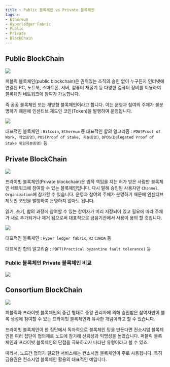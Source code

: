 ```yaml
---
title : Public 블록체인 vs Private 블록체인
tags :
- Ethereum
- Hyperledger Fabric
- Public
- Private
- BlockChain
---
```


## Public BlockChain

![](https://user-images.githubusercontent.com/44635266/67383191-b7a84280-f5c9-11e9-9d9a-6ef510b285e3.png)

퍼블릭 블록체인(public blockchain)은 권위있는 조직의 승인 없이 누구든지 인터넷에 연결된 PC, 노트북, 스마트폰, 서버, 컴퓨터 채굴기 등 다양한 컴퓨터 장비를 이용하여 블록체인 네트워크에 참여가 가능합니다.

즉 공공 블록체인 또는 개방형 블록체인이라고 합니다. 이는 운영과 참여의 주체가 불분명하기 떄문에 인센티브 제도인 코인(Token)을 발행하여 운영됩니다.

![](https://user-images.githubusercontent.com/44635266/67386312-af530600-f5cf-11e9-98be-005ac4226586.png)

대표적인 블록체인 : `Bitcoin`, `Ethereum` 등
대표적인 합의 알고리즘 : `POW(Proof of Work, 작업증명)`, `POS(Proof of Stake, 지분증명)`, `DPOS(Delegated Proof of Stake 위임지분증명)`  등

## Private BlockChain

![](https://user-images.githubusercontent.com/44635266/67383192-b7a84280-f5c9-11e9-9718-197acac957a6.png)

프라이빗 블록체인(Private blockchain)은 법적 책임을 지는 허가 받은 사람만 블록체인 네트워크에 참여할 수 있는 블록체인입니다. 다시 말해 승인된 사용자만 `Channel`, `Organization`에 참가할 수 있습니다. 운영과 참여의 주체가 분명하기 때문에 인센티브 제도인 코인을 발행하여 운영하지 않아도 됩니다.

읽기, 쓰기, 합의 과정에 참여할 수 있는 참여자가 미리 지정되어 있고 필요에 따라 주체가 새로 추가되거나 제거 됨으로써 대표적으로 금융기관에서 사용이 용의 할 것입니다.

![](https://user-images.githubusercontent.com/44635266/67386313-af530600-f5cf-11e9-9681-4dfffbb76c7b.png)

대표적인 블록체인 : `Hyper ledger fabric`, `R3` `CORDA` 등

대표적인 합의 알고리즘 : `PBFT(Practical byzantine fault tolerance)` 등

### Public 블록체인 Private 블록체인 비교

![](https://user-images.githubusercontent.com/44635266/67386309-aeba6f80-f5cf-11e9-9cef-38461a20a06d.png)

## Consortium BlockChain

![](https://user-images.githubusercontent.com/44635266/67386311-aeba6f80-f5cf-11e9-8c49-d872f3d1e3eb.png)

퍼블릭과 프라이빗 블록체인의 중간 형태로 중앙 관리자에 의해 승인받은 참여자만이 블록 생성에 참여할 수 있는 프라이빗 블록체인과 유사한 개념이라고 할 수 있습니다.

프라이빗 블록체인이 한 집단에서 독자적으로 블록체인 망을 만든다면 컨소시엄 블록체인은 여러 집단이 협의체로 노드에 참가해 신뢰성과 익명성을 높였습니다. 퍼블릭 블록체인과 프라이빗 블록체인의 단점을 극복하고자 나타난 유형이라고 볼 수 있죠.

따라서, 노드간 협의가 필요한 서비스에는 컨소시엄 블록체인이 주로 사용됩니다. 특히 금융권은 컨소시엄 블록체인 활용의 대표적인 예입니다. 

